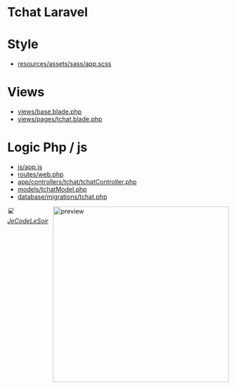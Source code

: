 # Tchat Laravel

# Style
- [resources/assets/sass/app.scss](https://github.com/JeCodeLeSoir/Tchat_laravel/tree/main/resources/assets/sass/app.scss)

# Views

- [views/base.blade.php](https://github.com/JeCodeLeSoir/Tchat_laravel/tree/main/resources/views/base.blade.php)
- [views/pages/tchat.blade.php](https://github.com/JeCodeLeSoir/Tchat_laravel/tree/main/resources/views/pages/tchat.blade.php)

# Logic Php / js

- [js/app.js](https://github.com/JeCodeLeSoir/Tchat_laravel/tree/main/public/js/app.js)
- [routes/web.php](https://github.com/JeCodeLeSoir/Tchat_laravel/tree/main/routes/web.php)
- [app/controllers/tchat/tchatController.php](https://github.com/JeCodeLeSoir/Tchat_laravel/blob/main/app/Http/Controllers/Tchat/TchatController.php)
- [models/tchatModel.php](https://github.com/JeCodeLeSoir/Tchat_laravel/blob/main/app/Http/Models/TchatModel.php)
- [database/migrations/tchat.php](https://github.com/JeCodeLeSoir/Tchat_laravel/tree/main/database/migrations/2021_06_22_122259_tchat.php)


<img src="https://github.com/JeCodeLeSoir/Tchat_laravel/tree/main/preview.PNG" width="400" height="auto" alt="preview" align="right">


*💻 [JeCodeLeSoir](https://github.com/JeCodeLeSoir/)*

